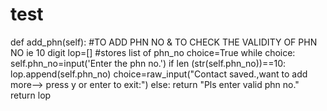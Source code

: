 test
====

def add_phn(self):      #TO ADD PHN NO &amp; TO CHECK THE VALIDITY OF PHN NO ie 10 digit         lop=[]              #stores list of phn_no         choice=True         while choice:             self.phn_no=input('Enter the phn no.')             if len (str(self.phn_no))==10:                 lop.append(self.phn_no)                 choice=raw_input("Contact saved.,want to add more--> press y or enter to exit:")             else:                 return "Pls enter valid phn no."         return lop
